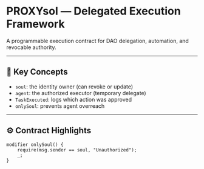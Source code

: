 # PROXYsol — Delegated Execution Framework

A programmable execution contract for DAO delegation, automation, and revocable authority.

---

## 🔑 Key Concepts

- `soul`: the identity owner (can revoke or update)
- `agent`: the authorized executor (temporary delegate)
- `TaskExecuted`: logs which action was approved
- `onlySoul`: prevents agent overreach

---

## ⚙️ Contract Highlights

```solidity
modifier onlySoul() {
    require(msg.sender == soul, "Unauthorized");
    _;
}
